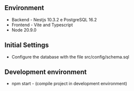 ## Environment
 - Backend - Nestjs 10.3.2 e PostgreSQL 16.2
 - Frontend - Vite and Typescript
 - Node 20.9.0

## Initial Settings
 - Configure the database with the file src/config/schema.sql


## Development environment
 - npm start - (compile project in development environment)